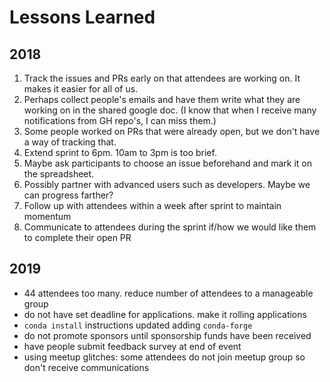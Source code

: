 # Lessons Learned

## 2018
1.  Track the issues and PRs early on that attendees are working on.  It makes it easier for all of us.
2.  Perhaps collect people's emails and have them write what they are working on in the shared google doc.  (I know that when I receive many notifications from GH repo's, I can miss them.)
3.  Some people worked on PRs that were already open, but we don't have a way of tracking that.
4.  Extend sprint to 6pm.  10am to 3pm is too brief.
5.  Maybe ask participants to choose an issue beforehand and mark it on the spreadsheet.
6.  Possibly partner with advanced users such as developers.  Maybe we can progress farther?
7.  Follow up with attendees within a week after sprint to maintain momentum
8.  Communicate to attendees during the sprint if/how we would like them to complete their open PR

## 2019
- 44 attendees too many.  reduce number of attendees to a manageable group
- do not have set deadline for applications.  make it rolling applications
- `conda install` instructions updated adding `conda-forge`
- do not promote sponsors until sponsorship funds have been received
- have people submit feedback survey at end of event
- using meetup glitches: some attendees do not join meetup group so don't receive communications


 
